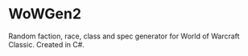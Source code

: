 # WoWGen2
Random faction, race, class and spec generator for World of Warcraft Classic. Created in C#.
